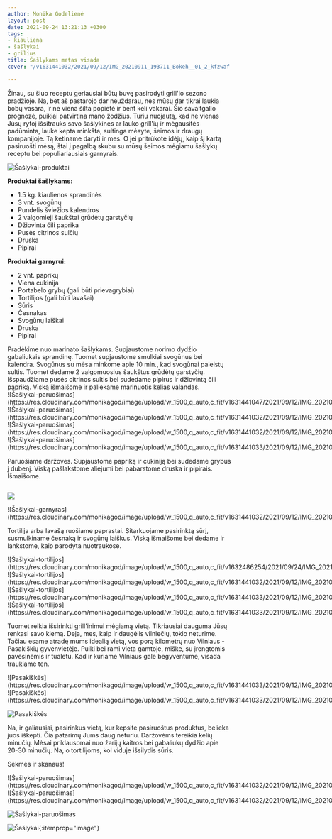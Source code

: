 ```yaml
---
author: Monika Godelienė
layout: post
date: 2021-09-24 13:21:13 +0300
tags:
- kiauliena
- šašlykai
- grilius
title: Šašlykams metas visada
cover: "/v1631441032/2021/09/12/IMG_20210911_193711_Bokeh__01_2_kfzwaf.jpg"

---
```

Žinau, su šiuo receptu geriausiai būtų buvę pasirodyti grill'io sezono pradžioje. Na, bet aš pastarojo dar neuždarau, nes mūsų dar tikrai laukia bobų vasara, ir ne viena šilta popietė ir bent keli vakarai. Šio savaitgalio prognozė, puikiai patvirtina mano žodžius. Turiu nuojautą, kad ne vienas Jūsų rytoj išsitrauks savo šašlykines ar lauko grill'ių ir mėgausitės padūminta, lauke kepta minkšta, sultinga mėsyte, šeimos ir draugų kompanijoje. Tą ketiname daryti ir mes. O jei pritrūkote idėjų, kaip šį kartą pasiruošti mėsą, štai į pagalbą skubu su mūsų šeimos mėgiamu šašlykų receptu bei populiariausiais garnyrais.

![Šašlykai-produktai](https://res.cloudinary.com/monikagod/image/upload/w_1500,q_auto,c_fit/v1631441047/2021/09/12/IMG_20210911_103920_Bokeh__01_2_ntyllf.jpg)

**Produktai šašlykams:**

* <span itemprop="recipeIngredient">1.5 kg. kiaulienos sprandinės</span>
* <span itemprop="recipeIngredient">3 vnt. svogūnų</span>
* <span itemprop="recipeIngredient">Pundelis šviežios kalendros</span>
* <span itemprop="recipeIngredient">2 valgomieji šaukštai grūdėtų garstyčių</span>
* <span itemprop="recipeIngredient">Džiovinta čili paprika</span>
* <span itemprop="recipeIngredient">Pusės citrinos sulčių</span>
* <span itemprop="recipeIngredient">Druska</span>
* <span itemprop="recipeIngredient">Pipirai</span>

**Produktai garnyrui:**

* <span itemprop="recipeIngredient">2 vnt. paprikų</span>
* <span itemprop="recipeIngredient">Viena cukinija</span>
* <span itemprop="recipeIngredient">Portabelo grybų (gali būti prievagrybiai)</span>
* <span itemprop="recipeIngredient">Tortilijos (gali būti lavašai)</span>
* <span itemprop="recipeIngredient">Sūris</span>
* <span itemprop="recipeIngredient">Česnakas</span>
* <span itemprop="recipeIngredient">Svogūnų laiškai</span>
* <span itemprop="recipeIngredient">Druska</span>
* <span itemprop="recipeIngredient">Pipirai</span>

<div itemprop="recipeInstructions" markdown="1">
Pradėkime nuo marinato šašlykams. Supjaustome norimo dydžio gabaliukais sprandinę. Tuomet supjaustome smulkiai svogūnus bei kalendra. Svogūnus su mėsa minkome apie 10 min., kad svogūnai paleistų sultis. Tuomet dedame 2 valgomuosius šaukštus grūdėtų garstyčių. Išspaudžiame pusės citrinos sultis bei sudedame pipirus ir džiovintą čili papriką. Viską išmaišome ir paliekame marinuotis kelias valandas.

<div class="row">
<div class="six columns" markdown="1">
![Šašlykai-paruošimas](https://res.cloudinary.com/monikagod/image/upload/w_1500,q_auto,c_fit/v1631441047/2021/09/12/IMG_20210911_131041_Bokeh_3_xqufnr.jpg)
</div>
<div class="six columns" markdown="1">
![Šašlykai-paruošimas](https://res.cloudinary.com/monikagod/image/upload/w_1500,q_auto,c_fit/v1631441032/2021/09/12/IMG_20210911_131200_Bokeh_2_k3bbgp.jpg)
</div>
</div>

<div class="row">
<div class="six columns" markdown="1">
![Šašlykai-paruošimas](https://res.cloudinary.com/monikagod/image/upload/w_1500,q_auto,c_fit/v1631441032/2021/09/12/IMG_20210911_131134_Bokeh_2_mlfnmt.jpg)  
</div>
<div class="six columns" markdown="1">
![Šašlykai-paruošimas](https://res.cloudinary.com/monikagod/image/upload/w_1500,q_auto,c_fit/v1631441033/2021/09/12/IMG_20210911_131445_Bokeh_2_rzrxm4.jpg)
</div>
</div>

Paruošiame daržoves. Supjaustome papriką ir cukiniją bei sudedame grybus į dubenį. Viską pašlakstome aliejumi bei pabarstome druska ir pipirais. Išmaišome.

<div class="row"> <div class="six columns" markdown="1">

![](https://res.cloudinary.com/monikagod/image/upload/v1632486254/2021/09/24/IMG_20210911_134045_Bokeh__01_2_f4n0wh.jpg)

 </div> <div class="six columns" markdown="1"> ![Šašlykai-garnyras](https://res.cloudinary.com/monikagod/image/upload/w_1500,q_auto,c_fit/v1631441032/2021/09/12/IMG_20210911_134627_Bokeh__01_2_jcplf2.jpg)
</div>
</div>

Tortilija arba lavašą ruošiame paprastai. Sitarkuojame pasirinktą sūrį, susmulkiname česnaką ir svogūnų laiškus. Viską išmaišome bei dedame ir lankstome, kaip parodyta nuotraukose.

<div class="row">
<div class="six columns" markdown="1">
![Šašlykai-tortilijos](https://res.cloudinary.com/monikagod/image/upload/w_1500,q_auto,c_fit/v1632486254/2021/09/24/IMG_20210911_134904_Bokeh_2_ieqb52.jpg)
</div>
<div class="six columns" markdown="1">
![Šašlykai-tortilijos](https://res.cloudinary.com/monikagod/image/upload/w_1500,q_auto,c_fit/v1631441032/2021/09/12/IMG_20210911_135657_Bokeh__01_2_zluz5k.jpg)
</div>
</div>

<div class="row">
<div class="six columns" markdown="1">
![Šašlykai-tortilijos](https://res.cloudinary.com/monikagod/image/upload/w_1500,q_auto,c_fit/v1631441033/2021/09/12/IMG_20210911_135715_Bokeh__01__01_2_gyzmlp.jpg)
</div>
<div class="six columns" markdown="1">
![Šašlykai-tortilijos](https://res.cloudinary.com/monikagod/image/upload/w_1500,q_auto,c_fit/v1631441033/2021/09/12/IMG_20210911_135742_Bokeh__01_2_qtrvxo.jpg)
</div>
</div>

Tuomet reikia išsirinkti grill'inimui mėgiamą vietą. Tikriausiai dauguma Jūsų renkasi savo kiemą. Deja, mes, kaip ir daugėlis vilniečių, tokio neturime. Tačiau esame atradę mums idealią vietą, vos porą kilometrų nuo Vilniaus - Pasakiškių gyvenvietėje. Puiki bei rami vieta gamtoje, miške, su įrengtomis pavėsinėmis ir tualetu. Kad ir kuriame Vilniaus gale begyventume, visada traukiame ten.

<div class="row">
<div class="six columns" markdown="1">
![Pasakiškės](https://res.cloudinary.com/monikagod/image/upload/w_1500,q_auto,c_fit/v1631441033/2021/09/12/IMG_20210911_162316_2_cuafrv.jpg)
</div>
<div class="six columns" markdown="1">
![Pasakiškės](https://res.cloudinary.com/monikagod/image/upload/w_1500,q_auto,c_fit/v1631441033/2021/09/12/IMG_20210911_181737_2_ovpxzl.jpg)
</div>
</div>

![Pasakiškės](https://res.cloudinary.com/monikagod/image/upload/w_1500,q_auto,c_fit/v1631441033/2021/09/12/IMG_20210911_162814_2_sqxrbg.jpg)

Na, ir galiausiai, pasirinkus vietą, kur kepsite pasiruoštus produktus, belieka juos iškepti. Čia patarimų Jums daug neturiu. Daržovėms tereikia kelių minučių. Mėsai priklausomai nuo žarijų kaitros bei gabaliukų dydžio apie 20-30 minučių. Na, o tortilijoms, kol viduje išsilydis sūris.
</div>

Sėkmės ir skanaus!

<div class="row">
<div class="six columns" markdown="1">
![Šašlykai-paruošimas](https://res.cloudinary.com/monikagod/image/upload/w_1500,q_auto,c_fit/v1631441032/2021/09/12/IMG_20210911_183135_Bokeh_2_opnzhx.jpg)
</div>
<div class="six columns" markdown="1">
![Šašlykai-paruošimas](https://res.cloudinary.com/monikagod/image/upload/w_1500,q_auto,c_fit/v1631441032/2021/09/12/IMG_20210911_185158_Bokeh_2_hzlzjo.jpg)
</div>
</div>

![Šašlykai-paruošimas](https://res.cloudinary.com/monikagod/image/upload/w_1500,q_auto,c_fit/v1631441032/2021/09/12/IMG_20210911_193516_Bokeh_2_zjzsyj.jpg)

![Šašlykai](https://res.cloudinary.com/monikagod/image/upload/w_1500,q_auto,c_fit/v1631441032/2021/09/12/IMG_20210911_193711_Bokeh__01_3_tfehpo.jpg){:itemprop="image"}